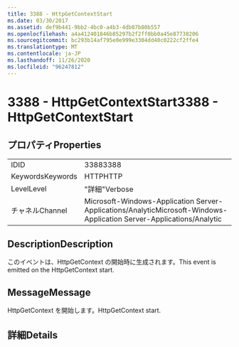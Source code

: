 ```yaml
---
title: 3388 - HttpGetContextStart
ms.date: 03/30/2017
ms.assetid: def9b441-9bb2-4bc0-a4b3-4db07b80b557
ms.openlocfilehash: a4a412401846b85297b2f2ff0bb0a45e87738206
ms.sourcegitcommit: bc293b14af795e0e999e3304dd40c0222cf2ffe4
ms.translationtype: MT
ms.contentlocale: ja-JP
ms.lasthandoff: 11/26/2020
ms.locfileid: "96247812"
---
```

# <a name="3388---httpgetcontextstart"></a><span data-ttu-id="52565-102">3388 - HttpGetContextStart</span><span class="sxs-lookup"><span data-stu-id="52565-102">3388 - HttpGetContextStart</span></span>

## <a name="properties"></a><span data-ttu-id="52565-103">プロパティ</span><span class="sxs-lookup"><span data-stu-id="52565-103">Properties</span></span>  
  
|||  
|-|-|  
|<span data-ttu-id="52565-104">ID</span><span class="sxs-lookup"><span data-stu-id="52565-104">ID</span></span>|<span data-ttu-id="52565-105">3388</span><span class="sxs-lookup"><span data-stu-id="52565-105">3388</span></span>|  
|<span data-ttu-id="52565-106">Keywords</span><span class="sxs-lookup"><span data-stu-id="52565-106">Keywords</span></span>|<span data-ttu-id="52565-107">HTTP</span><span class="sxs-lookup"><span data-stu-id="52565-107">HTTP</span></span>|  
|<span data-ttu-id="52565-108">Level</span><span class="sxs-lookup"><span data-stu-id="52565-108">Level</span></span>|<span data-ttu-id="52565-109">"詳細"</span><span class="sxs-lookup"><span data-stu-id="52565-109">Verbose</span></span>|  
|<span data-ttu-id="52565-110">チャネル</span><span class="sxs-lookup"><span data-stu-id="52565-110">Channel</span></span>|<span data-ttu-id="52565-111">Microsoft-Windows-Application Server-Applications/Analytic</span><span class="sxs-lookup"><span data-stu-id="52565-111">Microsoft-Windows-Application Server-Applications/Analytic</span></span>|  
  
## <a name="description"></a><span data-ttu-id="52565-112">Description</span><span class="sxs-lookup"><span data-stu-id="52565-112">Description</span></span>  

 <span data-ttu-id="52565-113">このイベントは、HttpGetContext の開始時に生成されます。</span><span class="sxs-lookup"><span data-stu-id="52565-113">This event is emitted on the HttpGetContext start.</span></span>  
  
## <a name="message"></a><span data-ttu-id="52565-114">Message</span><span class="sxs-lookup"><span data-stu-id="52565-114">Message</span></span>  

 <span data-ttu-id="52565-115">HttpGetContext を開始します。</span><span class="sxs-lookup"><span data-stu-id="52565-115">HttpGetContext start.</span></span>  
  
## <a name="details"></a><span data-ttu-id="52565-116">詳細</span><span class="sxs-lookup"><span data-stu-id="52565-116">Details</span></span>
